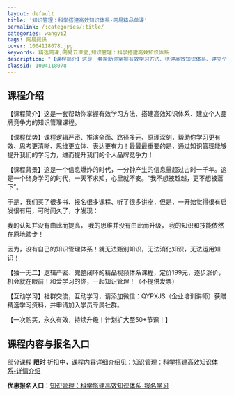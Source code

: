 ```yaml
---
layout: default
title: '知识管理：科学搭建高效知识体系-网易精品单课'
permalink: /:categories/:title/
categories: wangyi2
tags: 网易提供
cover: 1004118078.jpg
keywords: 精选网课,网易云课堂,知识管理：科学搭建高效知识体系
description: "【课程简介】这是一套帮助你掌握有效学习方法、搭建高效知识体系、建立个人品牌竞争力的知识管理课程。【课程优势】课程逻辑严密、推演全面、路径多元、原理深刻，帮助你学习更有效、思考更清晰、思维更立"
classid: 1004118078
---
```


## 课程介绍

【课程简介】这是一套帮助你掌握有效学习方法、搭建高效知识体系、建立个人品牌竞争力的知识管理课程。

【课程优势】课程逻辑严密、推演全面、路径多元、原理深刻，帮助你学习更有效、思考更清晰、思维更立体、表达更有力！最最最重要的是，通过知识管理能够提升我们的学习力，进而提升我们的个人品牌竞争力！

【课程背景】这是一个信息爆炸的时代，一分钟产生的信息量超过古时一千年。这是一个终身学习的时代，一天不求知，心里就不安。“我不想被超越，更不想被落下”。

于是，我们买了很多书、报名很多课程、听了很多讲座，但是，一开始觉得很有启发很有用，可时间久了，才发现：

我的认知并没有由此而提高，
我的思维并没有由此而升级，
我的知识和技能依然在原地踏步！

因为，没有自己的知识管理体系！就无法甄别知识，无法消化知识，无法运用知识！

【独一无二】逻辑严密、完整闭环的精品视频体系课程，定价199元，逐步涨价，机会就在眼前！和爱学习的你，一起知识管理！（不提供发票）

【互动学习】社群交流，互动学习，请添加微信：QYPXJS（企业培训讲师）获赠精选学习资料，并申请加入学员专属社群。

【一次购买，永久有效，持续升级！计划扩大至50+节课！】

## 课程内容与报名入口

部分课程 **限时** 折扣中，课程内容详细介绍见：[知识管理：科学搭建高效知识体系-详情介绍](https://study.163.com/course/introduction/1004118078.htm?share=1&shareId=1025206652&utm_campaign=share&utm_medium=iphoneShare&utm_source=&utm_u=1025206652)

**优惠报名入口**：[知识管理：科学搭建高效知识体系-报名学习](https://study.163.com/course/introduction/1004118078.htm?share=1&shareId=1025206652&utm_campaign=share&utm_medium=iphoneShare&utm_source=&utm_u=1025206652)

